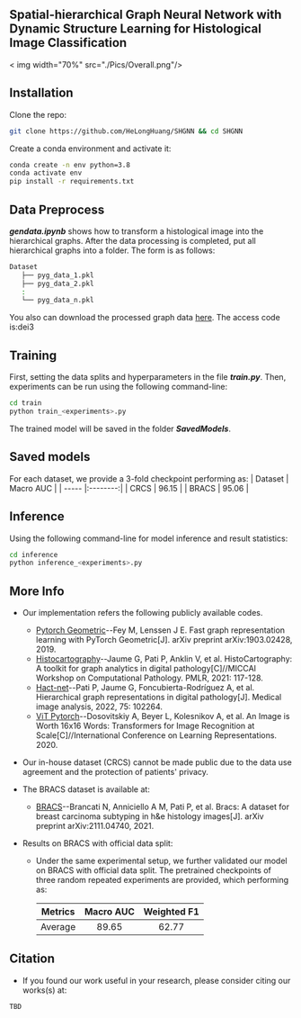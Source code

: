 ## Spatial-hierarchical Graph Neural Network with Dynamic Structure Learning for Histological Image Classification

<div align=left>< img width="70%" src="./Pics/Overall.png"/></div>

## Installation
Clone the repo:
```bash
git clone https://github.com/HeLongHuang/SHGNN && cd SHGNN
```
Create a conda environment and activate it:
```bash
conda create -n env python=3.8
conda activate env
pip install -r requirements.txt
```

## Data Preprocess
***gendata.ipynb*** shows how to transform a histological image into the hierarchical graphs. After the data processing is completed, put all hierarchical graphs into a folder. The form is as follows:
```bash
Dataset
   ├── pyg_data_1.pkl
   ├── pyg_data_2.pkl
   :
   └── pyg_data_n.pkl
```
You also can download the processed graph data [here](https://cloud.189.cn/t/NziQRbUrAJju). The access code is:dei3

## Training
First, setting the data splits and hyperparameters in the file ***train.py***. Then, experiments can be run using the following command-line:
```bash
cd train
python train_<experiments>.py
```
The trained model will be saved in the folder ***SavedModels***. 

## Saved models
For each dataset, we provide a 3-fold checkpoint performing as:
| Dataset | Macro AUC |
| ----- |:--------:|
| CRCS   | 96.15 |
| BRACS | 95.06 |


## Inference
Using the following command-line for model inference and result statistics:
```bash
cd inference
python inference_<experiments>.py
```


## More Info
- Our implementation refers the following publicly available codes. 
  - [Pytorch Geometric](https://github.com/pyg-team/pytorch_geometric)--Fey M, Lenssen J E. Fast graph representation learning with PyTorch Geometric[J]. arXiv preprint arXiv:1903.02428, 2019.
  - [Histocartography](https://github.com/histocartography/histocartography)--Jaume G, Pati P, Anklin V, et al. HistoCartography: A toolkit for graph analytics in digital pathology[C]//MICCAI Workshop on Computational Pathology. PMLR, 2021: 117-128.
  - [Hact-net](https://github.com/PushpakPati/hact-net)--Pati P, Jaume G, Foncubierta-Rodríguez A, et al. Hierarchical graph representations in digital pathology[J]. Medical image analysis, 2022, 75: 102264.
  - [ViT Pytorch](https://github.com/lukemelas/PyTorch-Pretrained-ViT)--Dosovitskiy A, Beyer L, Kolesnikov A, et al. An Image is Worth 16x16 Words: Transformers for Image Recognition at Scale[C]//International Conference on Learning Representations. 2020.

- Our in-house dataset (CRCS) cannot be made public due to the data use agreement and the protection of patients' privacy. 

- The BRACS dataset is available at:
  - [BRACS](https://www.bracs.icar.cnr.it/)--Brancati N, Anniciello A M, Pati P, et al. Bracs: A dataset for breast carcinoma subtyping in h&e histology images[J]. arXiv preprint arXiv:2111.04740, 2021.

- Results on BRACS with official data split:
  - Under the same experimental setup, we further validated our model on BRACS with official data split. The pretrained checkpoints of three random repeated experiments are provided, which performing as:

      | Metrics | Macro AUC | Weighted F1 |
      | :---: |:--------:|:--------:|
      | Average | 89.65  | 62.77 | 


## Citation
- If you found our work useful in your research, please consider citing our works(s) at:
```
TBD
```

